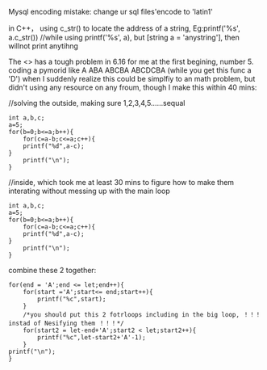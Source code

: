 Mysql encoding mistake: change ur sql files'encode to 'latin1'

in C++， using c_str() to locate the address of a string, Eg:printf('%s', a.c_str()) //while using printf('%s', a), but [string a = 'anystring'], then willnot print anytihng

The <<C plus prime vol.6>> has a tough problem in 6.16 for me at the first begining, number 5. coding a pymorid like
A
ABA
ABCBA
ABCDCBA
(while you get this func a 'D')
when I suddenly realize this could be simplfiy to an math problem, but didn't using any resource on any froum, though I make this within 40 mins:

//solving the outside, making sure 1,2,3,4,5……sequal
    
    int a,b,c;
    a=5;
    for(b=0;b<=a;b++){
        for(c=a-b;c<=a;c++){
        printf("%d",a-c);
    }
        printf("\n");
    }

//inside, which took me at least 30 mins to figure how to make them interating without messing up with the main loop
    
    int a,b,c;
    a=5;
    for(b=0;b<=a;b++){
        for(c=a-b;c<=a;c++){
        printf("%d",a-c);
    }
        printf("\n");
    }

combine these 2 together:

    for(end = 'A';end <= let;end++){
        for(start ='A';start<= end;start++){
            printf("%c",start);  
        }
        /*you should put this 2 fotrloops including in the big loop, ！！！instad of Nesifying them ！！！*/
        for(start2 = let-end+'A';start2 < let;start2++){
            printf("%c",let-start2+'A'-1);  
        }
    printf("\n");  
    }
